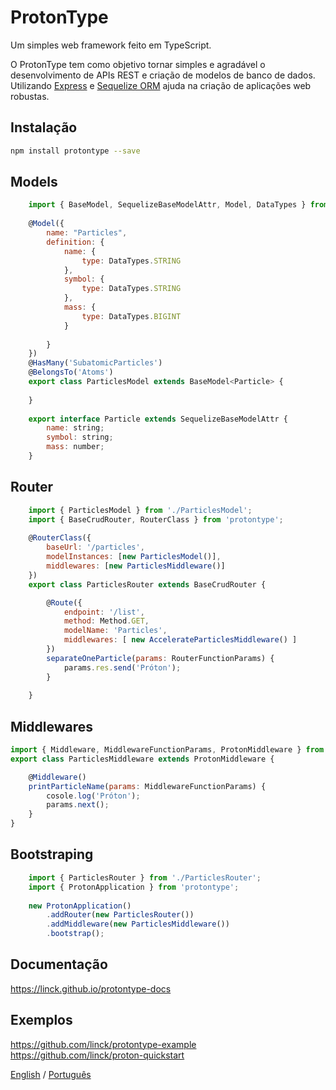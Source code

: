 # ProtonType

Um simples web framework feito em TypeScript.

O ProtonType tem como objetivo tornar simples e agradável o desenvolvimento de APIs REST e criação de modelos de banco de dados. Utilizando [Express](http://expressjs.com/ "") e [Sequelize ORM](http://docs.sequelizejs.com/ "") ajuda na criação de aplicações web robustas.

## Instalação
```bash
npm install protontype --save
```
 
## Models

```javascript
    import { BaseModel, SequelizeBaseModelAttr, Model, DataTypes } from 'protontype';
    
    @Model({
        name: "Particles",
        definition: {
            name: {
                type: DataTypes.STRING
            },
            symbol: {
                type: DataTypes.STRING
            },
            mass: {
                type: DataTypes.BIGINT
            }
    
        }
    })
    @HasMany('SubatomicParticles')
    @BelongsTo('Atoms')
    export class ParticlesModel extends BaseModel<Particle> {
    
    }
    
    export interface Particle extends SequelizeBaseModelAttr {
        name: string;
        symbol: string;
        mass: number;
    }
```

## Router

```javascript
    import { ParticlesModel } from './ParticlesModel';
    import { BaseCrudRouter, RouterClass } from 'protontype';
    
    @RouterClass({
        baseUrl: '/particles',
        modelInstances: [new ParticlesModel()],
        middlewares: [new ParticlesMiddleware()]
    })
    export class ParticlesRouter extends BaseCrudRouter {

        @Route({
            endpoint: '/list',
            method: Method.GET,
            modelName: 'Particles',
            middlewares: [ new AccelerateParticlesMiddleware() ]
        })
        separateOneParticle(params: RouterFunctionParams) {
            params.res.send('Próton');
        }
    
    }
```

## Middlewares

```javascript
import { Middleware, MiddlewareFunctionParams, ProtonMiddleware } from 'protontype';
export class ParticlesMiddleware extends ProtonMiddleware {

    @Middleware()
    printParticleName(params: MiddlewareFunctionParams) {
        cosole.log('Próton');
        params.next();
    }
}
```

## Bootstraping

```javascript
    import { ParticlesRouter } from './ParticlesRouter';
    import { ProtonApplication } from 'protontype';
    
    new ProtonApplication()
        .addRouter(new ParticlesRouter())
        .addMiddleware(new ParticlesMiddleware())
        .bootstrap();
```
## Documentação
https://linck.github.io/protontype-docs

## Exemplos
https://github.com/linck/protontype-example
https://github.com/linck/proton-quickstart

[English](https://github.com/linck/protontype/blob/develop/README_en.md "") / [Português](https://github.com/linck/protontype/blob/develop/README.md "")